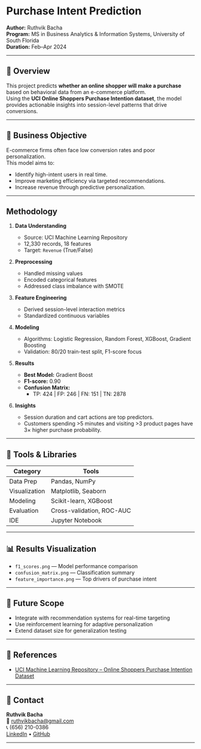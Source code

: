 # Purchase Intent Prediction  
**Author:** Ruthvik Bacha  
**Program:** MS in Business Analytics & Information Systems, University of South Florida  
**Duration:** Feb–Apr 2024  

---

## 📘 Overview
This project predicts **whether an online shopper will make a purchase** based on behavioral data from an e-commerce platform.  
Using the **UCI Online Shoppers Purchase Intention dataset**, the model provides actionable insights into session-level patterns that drive conversions.

---

## 🎯 Business Objective
E-commerce firms often face low conversion rates and poor personalization.  
This model aims to:
- Identify high-intent users in real time.
- Improve marketing efficiency via targeted recommendations.
- Increase revenue through predictive personalization.

---

## Methodology

1. **Data Understanding**  
   - Source: UCI Machine Learning Repository  
   - 12,330 records, 18 features  
   - Target: `Revenue` (True/False)

2. **Preprocessing**  
   - Handled missing values  
   - Encoded categorical features  
   - Addressed class imbalance with SMOTE  

3. **Feature Engineering**  
   - Derived session-level interaction metrics  
   - Standardized continuous variables  

4. **Modeling**  
   - Algorithms: Logistic Regression, Random Forest, XGBoost, Gradient Boosting  
   - Validation: 80/20 train-test split, F1-score focus  

5. **Results**  
   - **Best Model:** Gradient Boost  
   - **F1-score:** 0.90  
   - **Confusion Matrix:**  
     - TP: 424 | FP: 246 | FN: 151 | TN: 2878  

6. **Insights**  
   - Session duration and cart actions are top predictors.  
   - Customers spending >5 minutes and visiting >3 product pages have 3× higher purchase probability.

---

## 🧩 Tools & Libraries
| Category | Tools |
|-----------|--------|
| Data Prep | Pandas, NumPy |
| Visualization | Matplotlib, Seaborn |
| Modeling | Scikit-learn, XGBoost |
| Evaluation | Cross-validation, ROC-AUC |
| IDE | Jupyter Notebook |

---

## 📊 Results Visualization
- `f1_scores.png` — Model performance comparison  
- `confusion_matrix.png` — Classification summary  
- `feature_importance.png` — Top drivers of purchase intent  

---

## 🔮 Future Scope
- Integrate with recommendation systems for real-time targeting  
- Use reinforcement learning for adaptive personalization  
- Extend dataset size for generalization testing  

---

## 🧾 References
- [UCI Machine Learning Repository – Online Shoppers Purchase Intention Dataset](https://archive.ics.uci.edu/ml/datasets/Online+Shoppers+Purchasing+Intention+Dataset)  

---

## 👤 Contact
**Ruthvik Bacha**  
📧 [ruthvikbacha@gmail.com](mailto:ruthvikbacha@gmail.com)  
📞 (656) 210-0386  
[LinkedIn](https://linkedin.com/in/ruthvikbacha) • [GitHub](https://github.com/BachaRuthvik)

---

